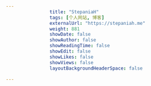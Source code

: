 ---
                title: "StepaniaH"
                tags: [个人网站, 博客]
                externalUrl: "https://stepaniah.me"
                weight: 881
                showDate: false
                showAuthor: false
                showReadingTime: false
                showEdit: false
                showLikes: false
                showViews: false
                layoutBackgroundHeaderSpace: false
                ---

